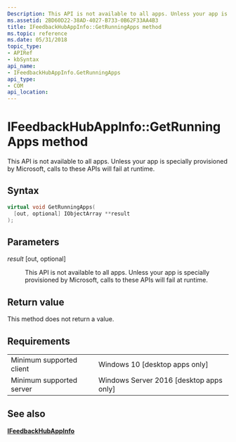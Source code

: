 ```yaml
---
Description: This API is not available to all apps. Unless your app is specially provisioned by Microsoft, calls to these APIs will fail at runtime.
ms.assetid: 2BD60D22-38AD-4027-B733-0B62F33AA4B3
title: IFeedbackHubAppInfo::GetRunningApps method
ms.topic: reference
ms.date: 05/31/2018
topic_type: 
- APIRef
- kbSyntax
api_name: 
- IFeedbackHubAppInfo.GetRunningApps
api_type: 
- COM
api_location: 
---
```


# IFeedbackHubAppInfo::GetRunningApps method

This API is not available to all apps. Unless your app is specially provisioned by Microsoft, calls to these APIs will fail at runtime.

## Syntax


```C++
virtual void GetRunningApps(
  [out, optional] IObjectArray **result
);
```



## Parameters

<dl> <dt>

*result* \[out, optional\]
</dt> <dd>

This API is not available to all apps. Unless your app is specially provisioned by Microsoft, calls to these APIs will fail at runtime.

</dd> </dl>

## Return value

This method does not return a value.

## Requirements



|                                     |                                                      |
|-------------------------------------|------------------------------------------------------|
| Minimum supported client<br/> | Windows 10 \[desktop apps only\]<br/>          |
| Minimum supported server<br/> | Windows Server 2016 \[desktop apps only\]<br/> |



## See also

<dl> <dt>

[**IFeedbackHubAppInfo**](winprog.ifeedbackhubappinfo.md)
</dt> </dl>

 

 




